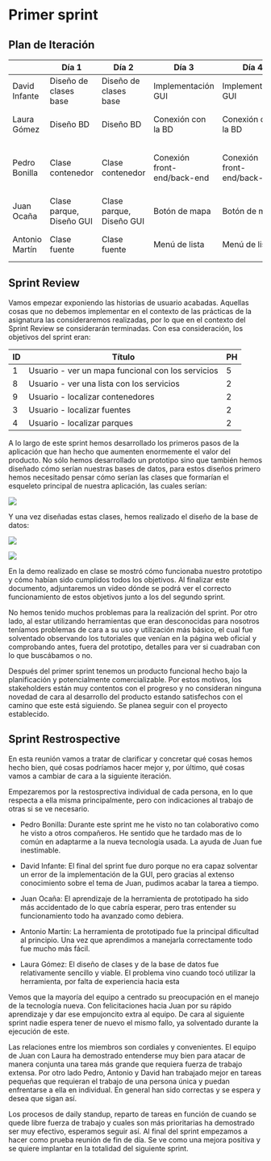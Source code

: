 # Primer sprint

## Plan de Iteración
|                | Día 1                    | Día 2                    | Día 3                       | Día 4                       | Día 5                                             | Día 6                   |
|----------------|--------------------------|--------------------------|-----------------------------|-----------------------------|---------------------------------------------------|-------------------------|
| David Infante  | Diseño de clases base    | Diseño de clases base    | Implementación GUI          | Implementación GUI          | Implementación GUI                                | Implementación GUI      |
| Laura Gómez    | Diseño BD                | Diseño BD                | Conexión con la BD          | Conexión con la BD          | Conexión con la BD, Interfaz de información       | Interfaz de información |
| Pedro Bonilla  | Clase contenedor         | Clase contenedor         | Conexión front-end/back-end | Conexión front-end/back-end | Conexión front-end/back-end, Botón de información | Botón de información    |
| Juan Ocaña     | Clase parque, Diseño GUI | Clase parque, Diseño GUI | Botón de mapa               | Botón de mapa               | Botón de mapa                                     |                         |
| Antonio Martín | Clase fuente             | Clase fuente             | Menú de lista               | Menú de lista               | Menú de lista, Conexión con API mapas             |                         |



## Sprint Review

Vamos empezar exponiendo las historias de usuario acabadas. Aquellas cosas que no debemos implementar en el contexto de las prácticas de la asignatura las consideraremos realizadas, por lo que en el contexto del Sprint Review se considerarán terminadas. Con esa consideración, los objetivos del sprint eran:

| ID   | Título                                            | PH   |
| ---- | ------------------------------------------------- | ---- |
| 1    | Usuario - ver un mapa funcional con los servicios | 5    |
| 8    | Usuario - ver una lista con los servicios         | 2    |
| 9    | Usuario - localizar contenedores                  | 2    |
| 3    | Usuario - localizar fuentes                       | 2    |
| 4    | Usuario - localizar parques                       | 2    |

A lo largo de este sprint hemos desarrollado los primeros pasos de la aplicación que han hecho que aumenten enormemente el valor del producto. No sólo hemos desarrollado un prototipo sino que también hemos diseñado cómo serían nuestras bases de datos, para estos diseños primero hemos necesitado pensar cómo serían las clases que formarían el esqueleto principal de nuestra aplicación, las cuales serían:

![](../imagenes/DiagramaClases.png)

Y una vez diseñadas estas clases, hemos realizado el diseño de la base de datos:

![](../imagenes/EntidadRelacion.png)

![](../imagenes/PasoATablas.png)

En la demo realizado en clase se mostró cómo funcionaba nuestro prototipo y cómo habían sido cumplidos todos los objetivos. Al finalizar este documento, adjuntaremos un video dónde se podrá ver el correcto funcionamiento de estos objetivos junto a los del segundo sprint.

No hemos tenido muchos problemas para la realización del sprint. Por otro lado, al estar utilizando herramientas que eran desconocidas para nosotros teníamos problemas de cara a su uso y utilización más básico, el cual fue solventado observando los tutoriales que venían en la página web oficial y comprobando antes, fuera del prototipo, detalles para ver si cuadraban con lo que buscábamos o no.

Después del primer sprint tenemos un producto funcional hecho bajo la planificación y potencialmente comercializable. Por estos motivos, los stakeholders están muy contentos con el progreso y no consideran ninguna novedad de cara al desarrollo del producto estando satisfechos con el camino que este está siguiendo. Se planea seguir con el proyecto establecido.

## Sprint Restrospective

En esta reunión vamos a tratar de clarificar y concretar qué cosas hemos hecho bien, qué cosas podríamos hacer mejor y, por último, qué cosas vamos a cambiar de cara a la siguiente iteración.

Empezaremos por la restosprectiva individual de cada persona, en lo que respecta a ella misma principalmente, pero con indicaciones al trabajo de otras si se ve necesario.

- Pedro Bonilla: Durante este sprint me he visto no tan colaborativo como he visto a otros compañeros. He sentido que he tardado mas de lo común en adaptarme a la nueva tecnología usada. La ayuda de Juan fue inestimable.

- David Infante: El final del sprint fue duro porque no era capaz solventar un error de la implementación de la GUI, pero gracias al extenso conocimiento sobre el tema de Juan, pudimos acabar la tarea a tiempo.

- Juan Ocaña: El aprendizaje de la herramienta de prototipado ha sido más accidentado de lo que cabría esperar, pero tras entender su funcionamiento todo ha avanzado como debiera.

- Antonio Martín: La herramienta de prototipado fue la principal dificultad al principio. Una vez que aprendimos a manejarla correctamente todo fue mucho más fácil.

- Laura Gómez: El diseño de clases y de la base de datos fue relativamente sencillo y viable. El problema vino cuando tocó utilizar la herramienta, por falta de experiencia hacia esta


Vemos que la mayoría del equipo a centrado su preocupación en el manejo de la tecnología nueva. Con felicitaciones hacia Juan por su rápido aprendizaje y dar ese empujoncito extra al equipo. De cara al siguiente sprint nadie espera tener de nuevo el mismo fallo, ya solventado durante la ejecución de este.


Las relaciones entre los miembros son cordiales y convenientes. El equipo de Juan con Laura ha demostrado entenderse muy bien para atacar de manera conjunta una tarea más grande que requiera fuerza de trabajo extensa. Por otro lado Pedro, Antonio y David han trabajado mejor en tareas pequeñas que requieran el trabajo de una persona única y puedan enfrentarse a ella en individual. En general han sido correctas y se espera y desea que sigan así.

Los procesos de daily standup, reparto de tareas en función de cuando se quede libre fuerza de trabajo y cuales son más prioritarias ha demostrado ser muy efectivo, esperamos seguir así. Al final del sprint empezamos a hacer como prueba reunión de fin de día. Se ve como una mejora positiva y se quiere implantar en la totalidad del siguiente sprint.


